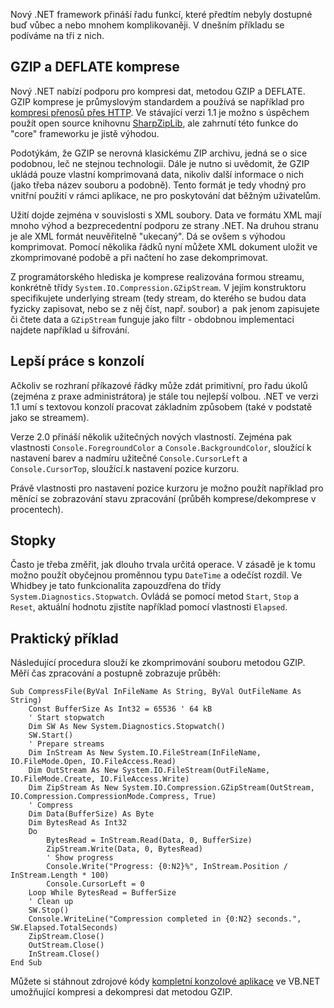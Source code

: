 <!-- dcterms:identifier = aspnetcz#43 -->
<!-- dcterms:title = Komprese, stopky a lepší práce s konzolí ve Whidbey -->
<!-- dcterms:abstract = Jednoduchý prográmek ilustrující některé novinky v .NET 2.0 (Whidbey) -->
<!-- np9:categoryId = 1 -->
<!-- x4w:category = IT -->
<!-- np9:authorId = 1 -->
<!-- np9:authorEmail = michal.valasek@altairis.cz -->
<!-- dcterms:creator = Michal Altair Valášek -->
<!-- dcterms:created = 2005-08-05T22:37:54.79+02:00 -->
<!-- dcterms:dateAccepted = 2005-08-05T22:37:54.79+02:00 -->

Nový .NET framework přináší řadu funkcí, které předtím nebyly dostupné buď vůbec a nebo mnohem komplikovaněji. V dnešním příkladu se podíváme na tři z nich.

## GZIP a DEFLATE komprese

Nový .NET nabízí podporu pro kompresi dat, metodou GZIP a DEFLATE. GZIP komprese je průmyslovým standardem a používá se například pro [kompresi přenosů přes HTTP](/entry/article-20050102.aspx). Ve stávající verzi 1.1 je možno s úspěchem použít open source knihovnu [SharpZipLib](http://www.icsharpcode.net/OpenSource/SharpZipLib/Default.aspx), ale zahrnutí této funkce do "core" frameworku je jistě výhodou.

Podotýkám, že GZIP se nerovná klasickému ZIP archivu, jedná se o sice podobnou, leč ne stejnou technologii. Dále je nutno si uvědomit, že GZIP ukládá pouze vlastní komprimovaná data, nikoliv další informace o nich (jako třeba název souboru a podobně). Tento formát je tedy vhodný pro vnitřní použití v rámci aplikace, ne pro poskytování dat běžným uživatelům.

Užití dojde zejména v souvislosti s XML soubory. Data ve formátu XML mají mnoho výhod a bezprecedentní podporu ze strany .NET. Na druhou stranu je ale XML formát neuvěřitelně "ukecaný". Dá se ovšem s výhodou komprimovat. Pomocí několika řádků nyní můžete XML dokument uložit ve zkomprimované podobě a při načtení ho zase dekomprimovat.

Z programátorského hlediska je komprese realizována formou streamu, konkrétně třídy `System.IO.Compression.GZipStream`. V jejím konstruktoru specifikujete underlying stream (tedy stream, do kterého se budou data fyzicky zapisovat, nebo se z něj číst, např. soubor) a  pak jenom zapisujete či čtete data a `GZipStream` funguje jako filtr - obdobnou implementaci najdete například u šifrování.

## Lepší práce s konzolí

Ačkoliv se rozhraní příkazové řádky může zdát primitivní, pro řadu úkolů (zejména z praxe administrátora) je stále tou nejlepší volbou. .NET ve verzi 1.1 umí s textovou konzolí pracovat základním způsobem (také v podstatě jako se streamem).

Verze 2.0 přináší několik užitečných nových vlastností. Zejména pak vlastnosti `Console.ForegroundColor` a `Console.BackgroundColor`, sloužící k nastavení barev a nadmíru užitečné `Console.CursorLeft` a `Console.CursorTop`, sloužící.k nastavení pozice kurzoru.

Právě vlastnosti pro nastavení pozice kurzoru je možno použít například pro měnící se zobrazování stavu zpracování (průběh komprese/dekomprese v procentech).

## Stopky

Často je třeba změřit, jak dlouho trvala určitá operace. V zásadě je k tomu možno použít obyčejnou proměnnou typu `DateTime` a odečíst rozdíl. Ve Whidbey je tato funkcionalita zapouzdřena do třídy `System.Diagnostics.Stopwatch`. Ovládá se pomocí metod `Start`, `Stop` a `Reset`, aktuální hodnotu zjistíte například pomocí vlastnosti `Elapsed`.

## Praktický příklad

Následující procedura slouží ke zkomprimování souboru metodou GZIP. Měří čas zpracování a postupně zobrazuje průběh:

    Sub CompressFile(ByVal InFileName As String, ByVal OutFileName As String)
        Const BufferSize As Int32 = 65536 ' 64 kB
        ' Start stopwatch
        Dim SW As New System.Diagnostics.Stopwatch()
        SW.Start()
        ' Prepare streams
        Dim InStream As New System.IO.FileStream(InFileName, IO.FileMode.Open, IO.FileAccess.Read)
        Dim OutStream As New System.IO.FileStream(OutFileName, IO.FileMode.Create, IO.FileAccess.Write)
        Dim ZipStream As New System.IO.Compression.GZipStream(OutStream, IO.Compression.CompressionMode.Compress, True)
        ' Compress
        Dim Data(BufferSize) As Byte
        Dim BytesRead As Int32
        Do
            BytesRead = InStream.Read(Data, 0, BufferSize)
            ZipStream.Write(Data, 0, BytesRead)
            ' Show progress
            Console.Write("Progress: {0:N2}%", InStream.Position / InStream.Length * 100)
            Console.CursorLeft = 0
        Loop While BytesRead = BufferSize
        ' Clean up
        SW.Stop()
        Console.WriteLine("Compression completed in {0:N2} seconds.", SW.Elapsed.TotalSeconds)
        ZipStream.Close()
        OutStream.Close()
        InStream.Close()
    End Sub

Můžete si stáhnout zdrojové kódy [kompletní konzolové aplikace](https://www.cdn.altairis.cz/Blog/2005/20050805-cgz.zip) ve VB.NET umožňující kompresi a dekompresi dat metodou GZIP.